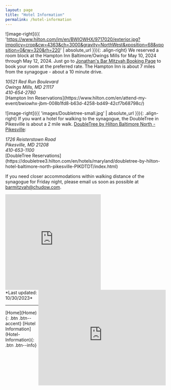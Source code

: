 ```yaml
---
layout: page
title: "Hotel Information"
permalink: /hotel-information
---
```


![image-right]({{ 'https://www.hilton.com/im/en/BWIOWHX/9717020/exterior.jpg?impolicy=crop&cw=4363&ch=3000&gravity=NorthWest&xposition=68&yposition=0&rw=320&rh=220' | absolute_url }}){: .align-right}
We reserved a room block at the Hampton Inn Baltimore/Owings Mills for May 10, 2024 through May 12, 2024. Just go to [Jonathan's Bar Mitzvah Booking Page](https://www.hilton.com/en/attend-my-event/bwiowhx-jbm-008b1fd8-b63d-4258-bd49-42cf7b68798c/) to book your room at the preferred rate. The Hampton Inn is about 7 miles from the synagogue - about a 10 minute drive.

<address>
10521 Red Run Boulevard <br /> Owings Mills, MD 21117 <br /> 410-654-2780
</address> 
[Hampton Inn Reservations](https://www.hilton.com/en/attend-my-event/bwiowhx-jbm-008b1fd8-b63d-4258-bd49-42cf7b68798c/) <br /> 

![image-right]({{ 'images/Doubletree-small.jpg' | absolute_url }}){: .align-right}
If you want a hotel for walking to the synagogue, the DoubleTree in Pikesville is about a 2 mile walk. [DoubleTree by Hilton Baltimore North - Pikesville](https://doubletree3.hilton.com/en/hotels/maryland/doubletree-by-hilton-hotel-baltimore-north-pikesville-PIKDTDT/index.html):

<address>
1726 Reisterstown Road <br /> Pikesville, MD 21208 <br /> 410-653-1100</address> 
[DoubleTree Reservations](https://doubletree3.hilton.com/en/hotels/maryland/doubletree-by-hilton-hotel-baltimore-north-pikesville-PIKDTDT/index.html) <br /> 

If you need closer accommodations within walking distance of the synagogue for Friday night, please email us soon as possible at [barmitzvah@chudow.com](mailto:barmitzvah@chudow.com?subject=Ross%20Bar%20Mitzvah).

<iframe src="https://www.google.com/maps/embed?pb=!1m28!1m12!1m3!1d24666.17058770497!2d-76.7758451395082!3d39.395367276210656!2m3!1f0!2f0!3f0!3m2!1i1024!2i768!4f13.1!4m13!3e0!4m5!1s0x89c81792461d8fe1%3A0xf1398949cfc98fea!2sHampton%20Inn%20Baltimore%2FOwings%20Mills%2C%2010521%20Red%20Run%20Blvd%2C%20Owings%20Mills%2C%20MD%2021117!3m2!1d39.4033406!2d-76.79712549999999!4m5!1s0x89c810bcdadf6c39%3A0x2c0acef88d2b3d5b!2sChizuk%20Amuno%20Congregation%2C%20Stevenson%20Road%2C%20Pikesville%2C%20MD!3m2!1d39.3922816!2d-76.714266!5e0!3m2!1sen!2sus!4v1698685738569!5m2!1sen!2sus" width="300" height="300" style="border:0;" allowfullscreen="" loading="lazy" referrerpolicy="no-referrer-when-downgrade"></iframe>

<iframe src="https://www.google.com/maps/embed?pb=!1m28!1m12!1m3!1d6167.411410434824!2d-76.7284075800833!3d39.38553758602227!2m3!1f0!2f0!3f0!3m2!1i1024!2i768!4f13.1!4m13!3e2!4m5!1s0x89c819fff9cb969b%3A0xf28af64b84a5bd2a!2sDoubleTree%20by%20Hilton%20Hotel%20Baltimore%20North%20-%20Pikesville%2C%20Reisterstown%20Road%2C%20Pikesville%2C%20MD!3m2!1d39.3825128!2d-76.73352729999999!4m5!1s0x89c810bcdadf6c39%3A0x2c0acef88d2b3d5b!2sChizuk%20Amuno%20Congregation%2C%20Stevenson%20Road%2C%20Pikesville%2C%20MD!3m2!1d39.3922816!2d-76.714266!5e0!3m2!1sen!2sus!4v1698685631693!5m2!1sen!2sus" width="400" height="300" align="right" style="border:0;" allowfullscreen="" loading="lazy" referrerpolicy="no-referrer-when-downgrade"></iframe>

<br /> 
*Last updated: 10/30/2023*

<hr />
[Home](Home){: .btn .btn--accent} 
[Hotel Information](Hotel-Information){: .btn .btn--info}
